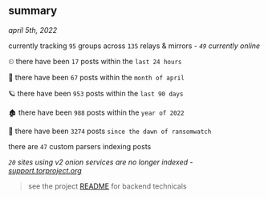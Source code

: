 
## summary
_april 5th, 2022_

currently tracking `95` groups across `135` relays & mirrors - _`49` currently online_

⏲ there have been `17` posts within the `last 24 hours`

🦈 there have been `67` posts within the `month of april`

🪐 there have been `953` posts within the `last 90 days`

🏚 there have been `988` posts within the `year of 2022`

🦕 there have been `3274` posts `since the dawn of ransomwatch`

there are `47` custom parsers indexing posts

_`20` sites using v2 onion services are no longer indexed - [support.torproject.org](https://support.torproject.org/onionservices/v2-deprecation/)_

> see the project [README](https://github.com/thetanz/ransomwatch#ransomwatch--) for backend technicals
